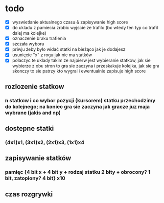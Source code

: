 # todo 
- [x] wyswietlanie aktualnego czasu & zapisywanie high score
- [x] do ukladu z pamiecia zrobic wyjscie ze trafilo (bo wtedy ten typ co trafil dalej ma kolejke)
- [x] oznaczenie braku trafienia
- [x] szczała wyboru 
- [x] priwju żeby było widać statki na bieżąco jak je dodajesz
- [x] usunięcie "x" z rogu jak nie ma statków 
- [x] polaczyc te uklady takim ze najpierw jest wybieranie statkow, jak sie wybierze z obu stron to gra sie zaczyna i przeskakuje kolejka, jak sie gra skonczy to sie patrzy kto wygral i ewentualnie zapisuje high score

## rozlozenie statkow
### n statkow i co wybor pozycji (kursorem) statku przechodzimy do kolejnego; na koniec gra sie zaczyna jak gracze juz maja wybrane (jakis and np)

## dostepne statki
### (4x1)x1, (3x1)x2, (2x1)x3, (1x1)x4

## zapisywanie statków
### pamięc {4 bit x + 4 bit y + rodzaj statku 2 bity + obrocony? 1 bit, zatopiony? 4 bit} x10

## czas rozgrywki
